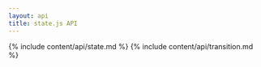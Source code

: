 ```yaml
---
layout: api
title: state.js API
---
```


{% include content/api/state.md %}
{% include content/api/transition.md %}

